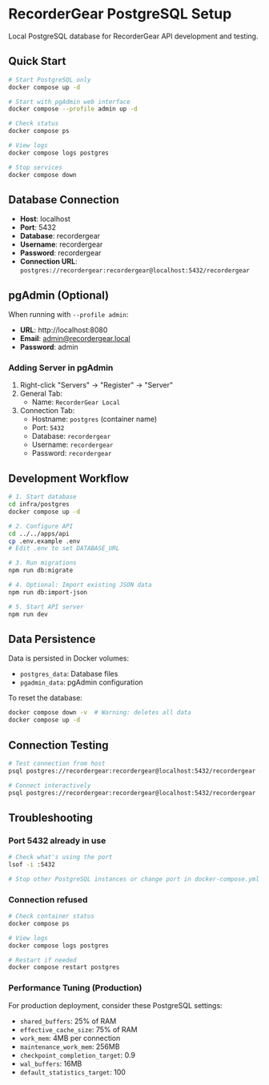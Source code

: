 # RecorderGear PostgreSQL Setup

Local PostgreSQL database for RecorderGear API development and testing.

## Quick Start

```bash
# Start PostgreSQL only
docker compose up -d

# Start with pgAdmin web interface
docker compose --profile admin up -d

# Check status
docker compose ps

# View logs
docker compose logs postgres

# Stop services
docker compose down
```

## Database Connection

- **Host**: localhost
- **Port**: 5432
- **Database**: recordergear
- **Username**: recordergear
- **Password**: recordergear
- **Connection URL**: `postgres://recordergear:recordergear@localhost:5432/recordergear`

## pgAdmin (Optional)

When running with `--profile admin`:

- **URL**: http://localhost:8080
- **Email**: admin@recordergear.local
- **Password**: admin

### Adding Server in pgAdmin

1. Right-click "Servers" → "Register" → "Server"
2. General Tab:
   - Name: `RecorderGear Local`
3. Connection Tab:
   - Hostname: `postgres` (container name)
   - Port: `5432`
   - Database: `recordergear`
   - Username: `recordergear`
   - Password: `recordergear`

## Development Workflow

```bash
# 1. Start database
cd infra/postgres
docker compose up -d

# 2. Configure API
cd ../../apps/api
cp .env.example .env
# Edit .env to set DATABASE_URL

# 3. Run migrations
npm run db:migrate

# 4. Optional: Import existing JSON data
npm run db:import-json

# 5. Start API server
npm run dev
```

## Data Persistence

Data is persisted in Docker volumes:
- `postgres_data`: Database files
- `pgadmin_data`: pgAdmin configuration

To reset the database:
```bash
docker compose down -v  # Warning: deletes all data
docker compose up -d
```

## Connection Testing

```bash
# Test connection from host
psql postgres://recordergear:recordergear@localhost:5432/recordergear -c "SELECT version();"

# Connect interactively
psql postgres://recordergear:recordergear@localhost:5432/recordergear
```

## Troubleshooting

### Port 5432 already in use
```bash
# Check what's using the port
lsof -i :5432

# Stop other PostgreSQL instances or change port in docker-compose.yml
```

### Connection refused
```bash
# Check container status
docker compose ps

# View logs
docker compose logs postgres

# Restart if needed  
docker compose restart postgres
```

### Performance Tuning (Production)

For production deployment, consider these PostgreSQL settings:
- `shared_buffers`: 25% of RAM
- `effective_cache_size`: 75% of RAM  
- `work_mem`: 4MB per connection
- `maintenance_work_mem`: 256MB
- `checkpoint_completion_target`: 0.9
- `wal_buffers`: 16MB
- `default_statistics_target`: 100